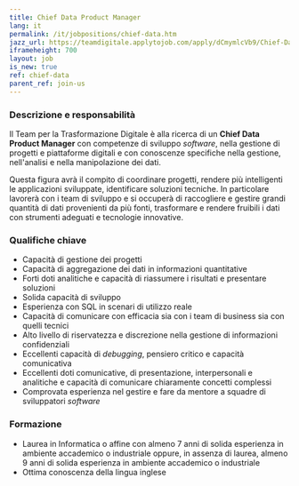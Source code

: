 ```yaml
---
title: Chief Data Product Manager
lang: it
permalink: /it/jobpositions/chief-data.htm
jazz_url: https://teamdigitale.applytojob.com/apply/dCmymlcVb9/Chief-Data-Product-Manager
iframeheight: 700
layout: job
is_new: true
ref: chief-data
parent_ref: join-us
---
```


### Descrizione e responsabilità
Il Team per la Trasformazione Digitale è alla ricerca di un **Chief Data Product Manager** con competenze di sviluppo *software*, nella gestione di progetti e piattaforme digitali e con conoscenze specifiche nella gestione, nell'analisi e nella manipolazione dei dati. 

Questa figura avrà il compito di coordinare progetti, rendere più intelligenti le applicazioni sviluppate, identificare soluzioni tecniche. In particolare lavorerà con i team di sviluppo e si occuperà di raccogliere e gestire grandi quantità di dati provenienti da più fonti, trasformare e rendere fruibili i dati con strumenti adeguati e tecnologie innovative.


### Qualifiche chiave
- Capacità di gestione dei progetti
- Capacità di aggregazione dei dati in informazioni quantitative
- Forti doti analitiche e capacità di riassumere i risultati e presentare soluzioni
- Solida capacità di sviluppo
- Esperienza con SQL in scenari di utilizzo reale
- Capacità di comunicare con efficacia sia con i team di business sia con quelli tecnici
- Alto livello di riservatezza e discrezione nella gestione di informazioni confidenziali
- Eccellenti capacità di *debugging*, pensiero critico e capacità comunicativa
- Eccellenti doti comunicative, di presentazione, interpersonali e analitiche e capacità di comunicare chiaramente concetti complessi
- Comprovata esperienza nel gestire e fare da mentore a squadre di sviluppatori *software*



### Formazione
- Laurea in Informatica o affine con almeno 7 anni di solida esperienza in ambiente accademico o industriale oppure, in assenza di laurea, almeno 9 anni di solida esperienza in ambiente accademico o industriale
- Ottima conoscenza della lingua inglese
